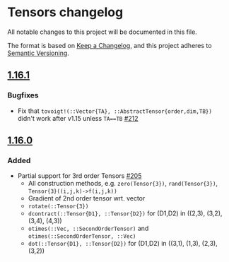 # Tensors changelog

All notable changes to this project will be documented in this file.

The format is based on [Keep a Changelog](https://keepachangelog.com/en/1.0.0/),
and this project adheres to [Semantic Versioning](https://semver.org/spec/v2.0.0.html).

<!-- ## Unreleased -->

## [1.16.1]

### Bugfixes

 - Fix that `tovoigt!(::Vector{TA}, ::AbstractTensor{order,dim,TB})` didn't work after v1.15 unless `TA==TB` [#212][github-212]

## [1.16.0]

### Added
 - Partial support for 3rd order Tensors [#205][github-205]
    * All construction methods, e.g. `zero(Tensor{3})`, `rand(Tensor{3})`, `Tensor{3}((i,j,k)->f(i,j,k))`
    * Gradient of 2nd order tensor wrt. vector
    * `rotate(::Tensor{3})`
    * `dcontract(::Tensor{D1}, ::Tensor{D2})` for (D1,D2) in ((2,3), (3,2), (3,4), (4,3))
    * `otimes(::Vec, ::SecondOrderTensor)` and `otimes(::SecondOrderTensor, ::Vec)`
    * `dot(::Tensor{D1}, ::Tensor{D2})` for (D1,D2) in ((3,1), (1,3), (2,3), (3,2))

<!-- Release links -->
[Unreleased]: https://github.com/Ferrite-FEM/Tensors.jl/compare/v1.16.1...HEAD
[1.16.1]: https://github.com/Ferrite-FEM/Tensors.jl/compare/v1.16.0...v1.16.1
[1.16.0]: https://github.com/Ferrite-FEM/Tensors.jl/compare/v1.15.0...v1.16.0

<!-- GitHub pull request/issue links -->
[github-212]: https://github.com/Ferrite-FEM/Tensors.jl/pull/212
[github-205]: https://github.com/Ferrite-FEM/Tensors.jl/pull/205
